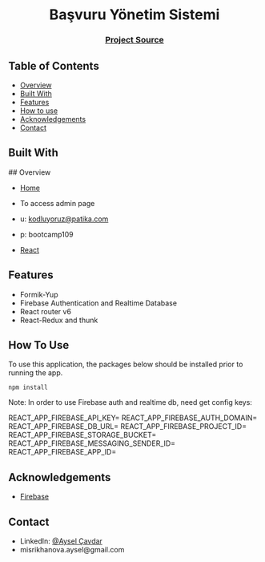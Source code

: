 <h1 align="center">Başvuru Yönetim Sistemi</h1>

<div align="center">
  <h3>
    <a href="https://github.com/159-Pazarama-React-Bootcamp/final-project-ayselcavdar">
      Project Source
    </a>
  </h3>
</div>

<!-- TABLE OF CONTENTS -->

## Table of Contents

- [Overview](#overview)
- [Built With](#built-with)
- [Features](#features)
- [How to use](#how-to-use)
- [Acknowledgements](#acknowledgements)
- [Contact](#contact)

## Built With

<!-- This section should list any major frameworks that you built your project using. Here are a few examples.-->

## Overview
- [Home](https://final-project-ayselcavdar.vercel.app)
- To access admin page
- u: kodluyoruz@patika.com
- p: bootcamp109

- [React](https://reactjs.org/)


## Features

- Formik-Yup
- Firebase Authentication and Realtime Database
- React router v6
- React-Redux and thunk
## How To Use

To use this application, the packages below should be installed prior to running the app. 

    npm install


Note: In order to use Firebase auth and realtime db, need get config keys:

REACT_APP_FIREBASE_API_KEY=
REACT_APP_FIREBASE_AUTH_DOMAIN=
REACT_APP_FIREBASE_DB_URL=
REACT_APP_FIREBASE_PROJECT_ID=
REACT_APP_FIREBASE_STORAGE_BUCKET=
REACT_APP_FIREBASE_MESSAGING_SENDER_ID=
REACT_APP_FIREBASE_APP_ID=
## Acknowledgements

<!-- This section should list any articles or add-ons/plugins that helps you to complete the project. This is optional but it will help you in the future. For exmpale -->

- [Firebase](https://firebase.google.com/?gclsrc=ds&gclsrc=ds&gclid=CKHYouHA1PUCFUcZGwodA8kM7Q)

## Contact

<ul>
  <li>LinkedIn: <a href="https://www.linkedin.com/in/aysel-cavdar/" rel="nofollow">@Aysel Çavdar</a></li>
  <li>misrikhanova.aysel@gmail.com</li>
</ul>
